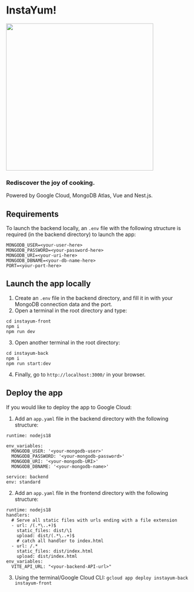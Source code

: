 # InstaYum!
<img src="https://i.imgur.com/4cxYdeK.png" width="400">

### Rediscover the joy of cooking.  
Powered by Google Cloud, MongoDB Atlas, Vue and Nest.js.

## Requirements
To launch the backend locally, an `.env` file with the following structure is required
(in the backend directory) to launch the app:  
```
MONGODB_USER=<your-user-here>
MONGODB_PASSWORD=<your-password-here>
MONGODB_URI=<your-uri-here>
MONGODB_DBNAME=<your-db-name-here>
PORT=<your-port-here>
```

## Launch the app locally
1. Create an `.env` file in the backend directory, and fill it in with your MongoDB connection data and the port.  
2. Open a terminal in the root directory and type:
```
cd instayum-front
npm i
npm run dev
``` 

3. Open another terminal in the root directory:  
```
cd instayum-back
npm i
npm run start:dev
```
4. Finally, go to `http://localhost:3000/` in your browser.

## Deploy the app
If you would like to deploy the app to Google Cloud:
1. Add an `app.yaml` file in the backend directory with the following structure:
```
runtime: nodejs18

env_variables:
  MONGODB_USER: '<your-mongodb-user>'
  MONGODB_PASSWORD: '<your-mongodb-password>'
  MONGODB_URI: '<your-mongodb-URI>'
  MONGODB_DBNAME: '<your-mongodb-name>'

service: backend
env: standard
```

2. Add an `app.yaml` file in the frontend directory with the following structure:
```
runtime: nodejs18
handlers:
  # Serve all static files with urls ending with a file extension
  - url: /(.*\..+)$
    static_files: dist/\1
    upload: dist/(.*\..+)$
    # catch all handler to index.html
  - url: /.*
    static_files: dist/index.html
    upload: dist/index.html
env_variables:
  VITE_API_URL: "<your-backend-API-url>"
```

3. Using the terminal/Google Cloud CLI:
`gcloud app deploy instayum-back instayum-front`

